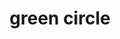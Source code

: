 ---
layout: symbols
title: green circle
emoji: green_circle
permalink: 🟢.html
image: assets/img/3moji/green_circle.png
---